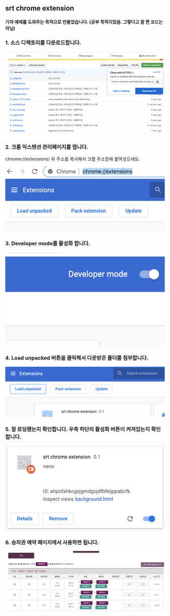 ## srt chrome extension

#### 기차 예매를 도와주는 목적으로 만들었습니다. (공부 목적이었음. 그렇다고 잘 짠 코드는 아님)


### 1. 소스 디렉토리를 다운로드합니다.
![step1](./doc/step1.png)


### 2. 크롬 익스텐션 관리페이지를 엽니다.
chrome://extensions/
위 주소를 복사해서 크롬 주소창에 붙여넣으세요.

![step2](./doc/step2.png)

### 3. Developer mode를 활성화 합니다.
![step3](./doc/step3.png)

### 4. Load unpacked 버튼을 클릭해서 다운받은 폴더를 첨부합니다.
![step4](./doc/step4.png)

### 5. 잘 로딩됐는지 확인합니다. 우측 하단의 활성화 버튼이 켜져있는지 확인합니다.
![step5](./doc/step5.png)

### 6. 승차권 예약 페이지에서 사용하면 됩니다.
![step6](./doc/step6.png)